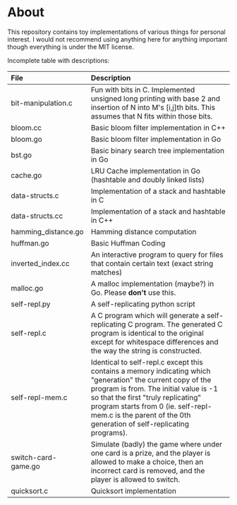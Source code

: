 
About
===
This repository contains toy implementations of various things for personal interest. I would not recommend using anything here for anything important though everything is under the MIT license.

Incomplete table with descriptions:

| File           | Description |
|:-------------- |:----------- |
| bit-manipulation.c | Fun with bits in C. Implemented unsigned long printing with base 2 and insertion of N into M's [i,j]th bits. This assumes that N fits within those bits. |
| bloom.cc | Basic bloom filter implementation in C++ |
| bloom.go | Basic bloom filter implementation in Go |
| bst.go | Basic binary search tree implementation in Go |
| cache.go | LRU Cache implementation in Go (hashtable and doubly linked lists) |
| data-structs.c  | Implementation of a stack and hashtable in C |
| data-structs.cc | Implementation of a stack and hashtable in C++ |
| hamming_distance.go | Hamming distance computation |
| huffman.go | Basic Huffman Coding |
| inverted_index.cc | An interactive program to query for files that contain certain text (exact string matches) |
| malloc.go | A malloc implementation (maybe?) in Go. Please **don't** use this. |
| self-repl.py   | A self-replicating python script |
| self-repl.c    | A C program which will generate a self-replicating C program. The generated C program is identical to the original except for whitespace differences and the way the string is constructed.
| self-repl-mem.c | Identical to self-repl.c except this contains a memory indicating which "generation" the current copy of the program is from. The initial value is -1 so that the first "truly replicating" program starts from 0 (ie. self-repl-mem.c is the parent of the 0th generation of self-replicating programs).
| switch-card-game.go | Simulate (badly) the game where under one card is a prize, and the player is allowed to make a choice, then an incorrect card is removed, and the player is allowed to switch. |
| quicksort.c | Quicksort implementation |
